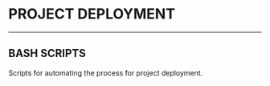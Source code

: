 # PROJECT DEPLOYMENT

---

## BASH SCRIPTS

Scripts for automating the process for project deployment.
